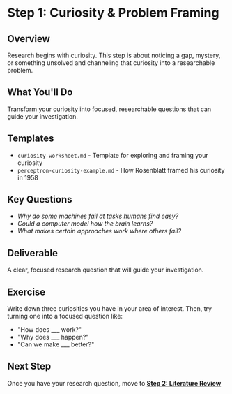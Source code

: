 # Step 1: Curiosity & Problem Framing

## Overview

Research begins with curiosity. This step is about noticing a gap, mystery, or something unsolved and channeling that curiosity into a researchable problem.

## What You'll Do

Transform your curiosity into focused, researchable questions that can guide your investigation.

## Templates

- `curiosity-worksheet.md` - Template for exploring and framing your curiosity
- `perceptron-curiosity-example.md` - How Rosenblatt framed his curiosity in 1958

## Key Questions

- *Why do some machines fail at tasks humans find easy?*
- *Could a computer model how the brain learns?*
- *What makes certain approaches work where others fail?*

## Deliverable

A clear, focused research question that will guide your investigation.

## Exercise

Write down three curiosities you have in your area of interest. Then, try turning one into a focused question like:
- "How does ___ work?"
- "Why does ___ happen?"
- "Can we make ___ better?"

## Next Step

Once you have your research question, move to **[Step 2: Literature Review](../step-2-literature-review/README.md)**
